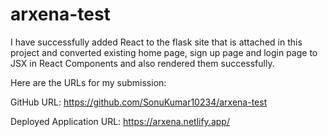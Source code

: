 # arxena-test

I have successfully added React to the flask site that is attached in this project and converted existing home page, sign up page and login page to JSX in React Components and also rendered
them successfully.

Here are the URLs for my submission:

  GitHub URL: https://github.com/SonuKumar10234/arxena-test
  
  Deployed Application URL: https://arxena.netlify.app/



 
